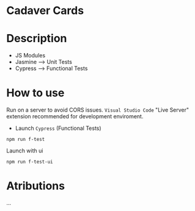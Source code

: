 # Cadaver Cards

# Description

- JS Modules
- Jasmine --> Unit Tests
- Cypress --> Functional Tests

# How to use

Run on a server to avoid CORS issues. `Visual Studio Code` "Live Server" extension recommended for development enviroment.

- Launch `Cypress` (Functional Tests)

```
npm run f-test
```

Launch with ui

```
npm run f-test-ui
```

# Atributions

...
